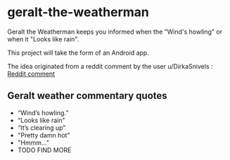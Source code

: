 # geralt-the-weatherman
Geralt the Weatherman keeps you informed when the "Wind's howling" or when it "Looks like rain".

This project will take the form of an Android app.

The idea originated from a reddit comment by the user u/DirkaSnivels :
[Reddit comment](https://www.reddit.com/r/AskReddit/comments/sdtfku/comment/hugn571/?utm_source=share&utm_medium=web2x&context=3)

## Geralt weather commentary quotes
- “Wind’s howling.”
- “Looks like rain”
- “It’s clearing up”
- "Pretty damn hot"
- "Hmmm..."
- TODO FIND MORE
